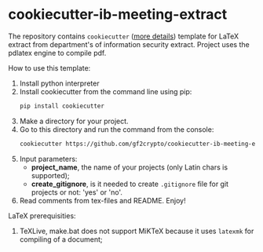 # cookiecutter-ib-meeting-extract

The repository contains `cookiecutter` ([more details](https://cookiecutter.readthedocs.io/en/latest/)) template for LaTeX extract from department's of information security extract. Project uses the pdlatex engine to compile pdf.

How to use this template:
1. Install python interpreter
2. Install cookiecutter from the command line using pip:
   ```bash
   pip install cookiecutter
   ```
3. Make a directory for your project.
4. Go to this directory and run the command from the console:
   ```bash
   cookiecutter https://github.com/gf2crypto/cookiecutter-ib-meeting-extract.git
   ```
5. Input parameters:
     - **project_name**, the name of your projects (only Latin chars is supported);
     - **create_gitignore**, is it needed to create `.gitignore` file for git projects or not: 'yes' or 'no'.
6. Read comments from tex-files and README. Enjoy!

LaTeX prerequisities:
1. TeXLive, make.bat does not support MiKTeX because it  uses `latexmk`  for compiling of a document;
